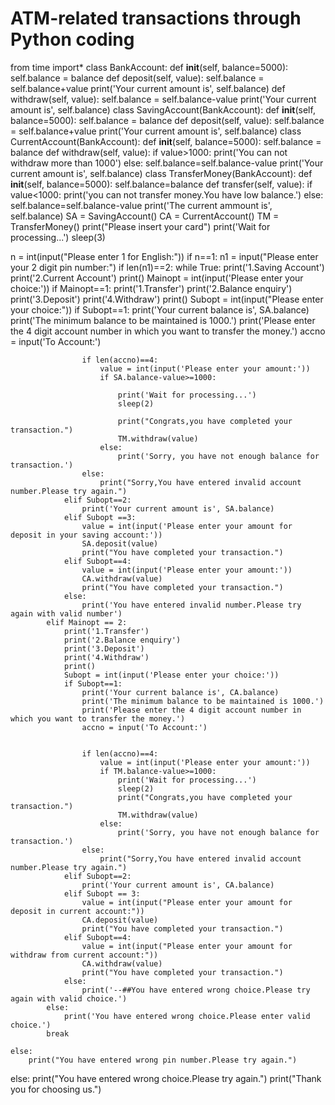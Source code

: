 # ATM-related transactions through Python coding

from time import*
class BankAccount:
    def __init__(self, balance=5000):
        self.balance = balance
    def deposit(self, value):
        self.balance = self.balance+value
        print('Your current amount is', self.balance)
    def withdraw(self, value):
        self.balance = self.balance-value
        print('Your current amount is', self.balance)
class SavingAccount(BankAccount):
    def __init__(self, balance=5000):
        self.balance = balance
    def deposit(self, value):
        self.balance = self.balance+value
        print('Your current amount is', self.balance)
class CurrentAccount(BankAccount):
    def __init__(self, balance=5000):
        self.balance = balance
    def withdraw(self, value):
        if value>1000:
            print('You can not withdraw more than 1000')
        else:
            self.balance=self.balance-value
            print('Your current amount is', self.balance)
class TransferMoney(BankAccount):
    def __init__(self, balance=5000):
        self.balance=balance
    def transfer(self, value):
        if value<1000:
            print('you can not transfer money.You have low balance.')
        else:
            self.balance=self.balance-value
            print('The current ammount is', self.balance)
SA = SavingAccount()
CA = CurrentAccount()
TM = TransferMoney()
print("Please insert your card")
print('Wait for processing...')
sleep(3)

n = int(input("Please enter 1 for English:"))
if n==1:
    n1 = input("Please enter your 2 digit pin number:")
    if len(n1)==2:
        while True:
            print('1.Saving Account')
            print('2.Current Account')
            print()
            Mainopt = int(input('Please enter your choice:'))
            if Mainopt==1:
                print('1.Transfer')
                print('2.Balance enquiry')
                print('3.Deposit')
                print('4.Withdraw')
                print()
                Subopt = int(input("Please enter your choice:"))
                if Subopt==1:
                    print('Your current balance is', SA.balance)
                    print('The minimum balance to be maintained is 1000.')
                    print('Please enter the 4 digit account number in which you want to transfer the money.')
                    accno = input('To Account:')
                    
                    if len(accno)==4:
                        value = int(input('Please enter your amount:'))
                        if SA.balance-value>=1000:
                            
                            print('Wait for processing...')
                            sleep(2)
                            
                            print("Congrats,you have completed your transaction.")
                            TM.withdraw(value)
                        else:
                            print('Sorry, you have not enough balance for transaction.')
                    else:
                        print("Sorry,You have entered invalid account number.Please try again.")
                elif Subopt==2:
                    print('Your current amount is', SA.balance)
                elif Subopt ==3:
                    value = int(input('Please enter your amount for deposit in your saving account:'))
                    SA.deposit(value)
                    print("You have completed your transaction.")
                elif Subopt==4:
                    value = int(input('Please enter your amount:'))
                    CA.withdraw(value)
                    print("You have completed your transaction.")
                else:
                    print('You have entered invalid number.Please try again with valid number')
            elif Mainopt == 2:
                print('1.Transfer')
                print('2.Balance enquiry')
                print('3.Deposit')
                print('4.Withdraw')
                print()
                Subopt = int(input('Please enter your choice:'))
                if Subopt==1:
                    print('Your current balance is', CA.balance)
                    print('The minimum balance to be maintained is 1000.')
                    print('Please enter the 4 digit account number in which you want to transfer the money.')
                    accno = input('To Account:')
                    
                    
                    if len(accno)==4:
                        value = int(input('Please enter your amount:'))
                        if TM.balance-value>=1000:
                            print('Wait for processing...')
                            sleep(2)
                            print("Congrats,you have completed your transaction.")
                            TM.withdraw(value)
                        else:
                            print('Sorry, you have not enough balance for transaction.')
                    else:
                        print("Sorry,You have entered invalid account number.Please try again.")
                elif Subopt==2:
                    print('Your current amount is', CA.balance)
                elif Subopt == 3:
                    value = int(input("Please enter your amount for deposit in current account:"))
                    CA.deposit(value)
                    print("You have completed your transaction.")
                elif Subopt==4:
                    value = int(input("Please enter your amount for withdraw from current account:"))
                    CA.withdraw(value)
                    print("You have completed your transaction.")
                else:
                    print('--##You have entered wrong choice.Please try again with valid choice.')
            else:
                print('You have entered wrong choice.Please enter valid choice.')
            break
            
    else:
        print("You have entered wrong pin number.Please try again.")
else:
    print("You have entered wrong choice.Please try again.")
print("Thank you for choosing us.")     
